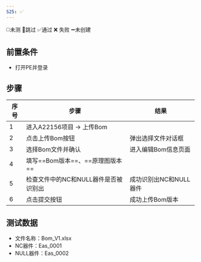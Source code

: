 ```yaml
---
S25: ✅
---
```

◻️未测    🚫跳过     ✅通过    ❌ 失败    ➖未创建

## 前置条件

- 打开PE并登录

## 步骤

| 序号  | 步骤                    | 结果             |
| --- | --------------------- | -------------- |
| 1   | 进入A22156项目 -> 上传Bom   |                |
| 2   | 点击上传Bom按钮             | 弹出选择文件对话框      |
| 3   | 选择Bom文件并确认            | 进入编辑Bom信息页面    |
| 4   | 填写==Bom版本==、==原理图版本== |                |
| 5   | 检查文件中的NC和NULL器件是否被识别出 | 成功识别出NC和NULL器件 |
| 6   | 点击提交按钮                | 成功上传Bom版本      |

## 测试数据

- 文件名称：Bom_V1.xlsx
- NC器件：Eas_0001
- NULL器件：Eas_0002
